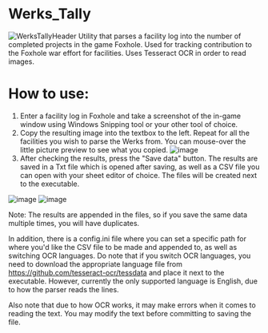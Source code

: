# Werks_Tally
![WerksTallyHeader](https://github.com/user-attachments/assets/5b23fdac-af13-4c66-8463-60c5664588da)
Utility that parses a facility log into the number of completed projects in the game Foxhole. Used for tracking contribution to the Foxhole war effort for facilities. Uses Tesseract OCR in order to read images.

# How to use:
1. Enter a facility log in Foxhole and take a screenshot of the in-game window using Windows Snipping tool or your other tool of choice.
2. Copy the resulting image into the textbox to the left. Repeat for all the facilities you wish to parse the Werks from. You can mouse-over the little picture preview to see what you copied.
![image](https://github.com/user-attachments/assets/6b1b9f7f-2f5e-4cbb-aad1-fe35a1ba5a08)
3. After checking the results, press the "Save data" button. The results are saved in a Txt file which is opened after saving, as well as a CSV file you can open with your sheet editor of choice. The files will be created next to the executable.

![image](https://github.com/user-attachments/assets/fd9a1b00-44b9-4e8c-b9a6-7fb07f4e20b5)
![image](https://github.com/user-attachments/assets/b64c4c1b-6c7c-497a-906b-701f3eedc574)

Note: The results are appended in the files, so if you save the same data multiple times, you will have duplicates.

In addition, there is a config.ini file where you can set a specific path for where you'd like the CSV file to be made and appended to, as well as switching OCR languages.
Do note that if you switch OCR languages, you need to download the appropriate language file from https://github.com/tesseract-ocr/tessdata and place it next to the executable.
However, currently the only supported language is English, due to how the parser reads the lines.

Also note that due to how OCR works, it may make errors when it comes to reading the text. You may modify the text before committing to saving the file.
